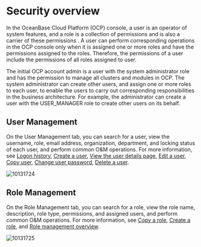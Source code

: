 # Security overview

In the OceanBase Cloud Platform (OCP) console, a user is an operator of system features, and a role is a collection of permissions and is also a carrier of these permissions . A user can perform corresponding operations in the OCP console only when it is assigned one or more roles and have the permissions assigned to the roles. Therefore, the permissions of a user include the permissions of all roles assigned to user.

The initial OCP account admin is a user with the system administrator role and has the permission to manage all clusters and modules in OCP. The system administrator can create other users, and assign one or more roles to each user, to enable the users to carry out corresponding responsibilities in the business architecture. For example, the administrator can create a user with the USER_MANAGER role to create other users on its behalf.

## User Management

On the User Management tab, you can search for a user, view the username, role, email address, organization, department, and locking status of each user, and perform common O\&M operations. For more information, see [Logon history](../../11.system-management-features/11.logon-history.md), [Create a user](../../11.system-management-features/5.create-a-user-1.md), [View the user details page](../../11.system-management-features/6.view-the-user-details-page.md), [Edit a user](../../11.system-management-features/7.edit-a-user.md), [Copy user](../../11.system-management-features/8.copy-user.md), [Change user password](../../11.system-management-features/9.change-user-password.md), [Delete a user](../../11.system-management-features/10.delete-a-user.md).

![10131724](https://help-static-aliyun-doc.aliyuncs.com/assets/img/en-US/0024306461/p338447.png)

## Role Management

On the Role Management tab, you can search for a role, view the role name, description, role type, permissions, and assigned users, and perform common O\&M operations. For more information, see [Copy a role](../../11.system-management-features/4.copy-role.md), [Create a role](../../11.system-management-features/2.create-a-role.md), and [Role management overview](../../11.system-management-features/3.manage-roles.md).

![10131725](https://help-static-aliyun-doc.aliyuncs.com/assets/img/en-US/0024306461/p338448.png)
